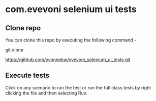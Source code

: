 # com.evevoni selenium ui tests

## Clone repo

You can clone this repo by executing the following command -

git clone 

https://github.com/yvonnekw/evevoni_selenium_ui_tests.git

## Execute tests

Click on any scenario to run the test or run the full class tests by
right clicking the file and then selecting Run.